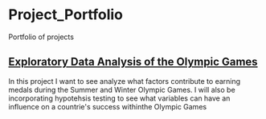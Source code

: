 # Project_Portfolio
Portfolio of projects



 
 
 ## [Exploratory Data Analysis of the Olympic Games](https://github.com/jjudley/Data_Science_Portfolio/blob/main/Olympic%20games%20EDA%20(1).ipynb)
In this project I want to see analyze what factors contribute to earning medals during the Summer and Winter Olympic Games. I will also be incorporating hypotehsis testing to see what variables can have an influence on a countrie's success withinthe Olympic Games
